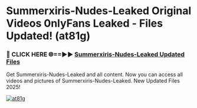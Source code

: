 # Summerxiris-Nudes-Leaked Original Videos 0nlyFans Leaked - Files Updated! (at81g)

<h3>🔴 CLICK HERE 🌐==►► <a href="https://tinyurl.com/5h6xmrr3" rel="nofollow">Summerxiris-Nudes-Leaked Updated Files</a></h3>

Get Summerxiris-Nudes-Leaked and all content. Now you can access all videos and pictures of Summerxiris-Nudes-Leaked. New Updated Files 2025!

[![at81g](https://i.imgur.com/KVD873Z.gif)](https://tinyurl.com/5h6xmrr3)
